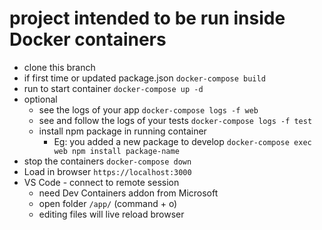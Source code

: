 # project intended to be run inside Docker containers
- clone this branch
- if first time or updated package.json `docker-compose build`
- run to start container `docker-compose up -d`
- optional
    - see the logs of your app `docker-compose logs -f web`
    - see and follow the logs of your tests `docker-compose logs -f test`
    - install npm package in running container
        - Eg: you added a new package to develop `docker-compose exec web npm install package-name`
- stop the containers `docker-compose down`
- Load in browser `https://localhost:3000`
- VS Code - connect to remote session
    - need Dev Containers addon from Microsoft
    - open folder `/app/` (command + o)
    - editing files will live reload browser
